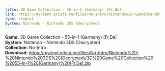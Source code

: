 ```yaml
---
title: 3D Game Collection - 55-in-1 (Germany) (Fr,De)
link: https://myrient.erista.me/files/No-Intro/Nintendo%20-%20Nintendo%203DS%20(Decrypted)/3D%20Game%20Collection%20-%2055-in-1%20(Germany)%20(Fr,De).zip
type: single1
System: Nintendo - Nintendo 3DS (Decrypted)
---
```

<b>Game:</b> 3D Game Collection - 55-in-1 (Germany) (Fr,De)<br>
<b>System:</b> Nintendo - Nintendo 3DS (Decrypted)<br>
<b>Collection:</b> No-Intro<br>
<b>Download:</b> https://myrient.erista.me/files/No-Intro/Nintendo%20-%20Nintendo%203DS%20(Decrypted)/3D%20Game%20Collection%20-%2055-in-1%20(Germany)%20(Fr,De).zip